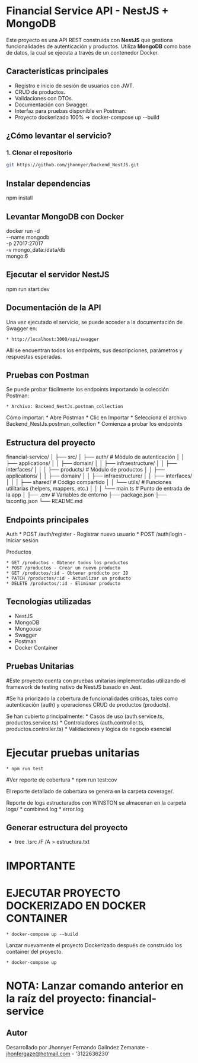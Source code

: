# Financial Service API - NestJS + MongoDB

Este proyecto es una API REST construida con **NestJS** que gestiona funcionalidades de autenticación y productos. Utiliza **MongoDB** como base de datos, la cual se ejecuta a través de un contenedor Docker.

## Características principales

- Registro e inicio de sesión de usuarios con JWT.
- CRUD de productos.
- Validaciones con DTOs.
- Documentación con Swagger.
- Interfaz para pruebas disponible en Postman.
- Proyecto dockerizado 100% => docker-compose up --build

## ¿Cómo levantar el servicio?

### 1. Clonar el repositorio

```bash
git https://github.com/jhonnyer/backend_NestJS.git 
```

## Instalar dependencias
npm install

## Levantar MongoDB con Docker

docker run -d \
  --name mongodb \
  -p 27017:27017 \
  -v mongo_data:/data/db \
  mongo:6

## Ejecutar el servidor NestJS
npm run start:dev

## Documentación de la API
Una vez ejecutado el servicio, se puede acceder a la documentación de Swagger en:

	* http://localhost:3000/api/swagger

Allí  se encuentran todos los endpoints, sus descripciones, parámetros y respuestas esperadas.

## Pruebas con Postman
Se puede probar fácilmente los endpoints importando la colección Postman:

	* Archivo: Backend_NestJs.postman_collection

Cómo importar:
	* Abre Postman
	* Clic en Importar
	* Selecciona el archivo Backend_NestJs.postman_collection
	* Comienza a probar los endpoints

## Estructura del proyecto
financial-service/
│
├── src/
│   ├── auth/              # Módulo de autenticación
│   │   ├── applications/
│   │   ├── domain/
│   │   ├── infraestructure/
│   │   ├── interfaces/
│   │
│   ├── products/          # Módulo de productos
│   │   ├── applications/
│   │   ├── domain/
│   │   ├── infraestructure/
│   │   ├── interfaces/
│   │
│   ├── shared/            # Código compartido
│   │   └── utils/         # Funciones utilitarias (helpers, mappers, etc.)
│   │
│   └── main.ts            # Punto de entrada de la app
│
├── .env                   # Variables de entorno
├── package.json
├── tsconfig.json
└── README.md



## Endpoints principales

Auth
	* POST /auth/register - Registrar nuevo usuario
	* POST /auth/login - Iniciar sesión

Productos
	
	* GET /productos - Obtener todos los productos
	* POST /productos - Crear un nuevo producto
	* GET /productos/:id - Obtener producto por ID
	* PATCH /productos/:id - Actualizar un producto
	* DELETE /productos/:id - Eliminar producto

## Tecnologías utilizadas

* NestJS
* MongoDB
* Mongoose
* Swagger
* Postman
* Docker Container

## Pruebas Unitarias
#Este proyecto cuenta con pruebas unitarias implementadas utilizando el framework de testing nativo de NestJS basado en Jest.

#Se ha priorizado la cobertura de funcionalidades críticas, tales como autenticación (auth) y operaciones CRUD de productos (products).

Se han cubierto principalmente:
	* Casos de uso (auth.service.ts, productos.service.ts)
	* Controladores (auth.controller.ts, productos.controller.ts)
	* Validaciones y lógica de negocio esencial

# Ejecutar pruebas unitarias
	* npm run test

#Ver reporte de cobertura
	* npm run test:cov

El reporte detallado de cobertura se genera en la carpeta coverage/.

Reporte de logs estructurados con WINSTON se almacenan en la carpeta logs/
	* combined.log 
	* error.log

## Generar estructura del proyecto
  * tree .\src /F /A > estructura.txt

# IMPORTANTE 
# EJECUTAR PROYECTO DOCKERIZADO EN DOCKER CONTAINER  #####
	* docker-compose up --build

Lanzar nuevamente el proyecto Dockerizado después de construido los container del proyecto.

	* docker-compose up

# NOTA: Lanzar comando anterior en la raíz del proyecto: financial-service

## Autor
Desarrollado por Jhonnyer Fernando Galíndez Zemanate - jhonfergaze@hotmail.com - '3122636230'


